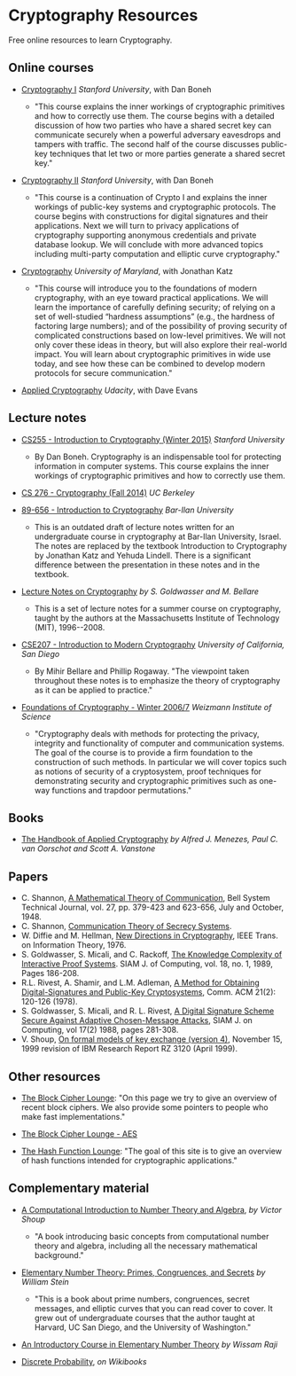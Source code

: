 Cryptography Resources
======================

Free online resources to learn Cryptography.

Online courses
-------

- [Cryptography I](https://www.coursera.org/course/crypto) *Stanford University*, with Dan Boneh
	- "This course explains the inner workings of cryptographic primitives and how to correctly use them. The course begins with a detailed discussion of how two parties who have a shared secret key can communicate securely when a powerful adversary eavesdrops and tampers with traffic. The second half of the course discusses public-key techniques that let two or more parties generate a shared secret key."

- [Cryptography II](https://www.coursera.org/course/crypto2) *Stanford University*, with Dan Boneh
	- "This course is a continuation of Crypto I and explains the inner workings of public-key systems and cryptographic protocols. The course begins with constructions for digital signatures and their applications. Next we will turn to privacy applications of cryptography supporting anonymous credentials and private database lookup. We will conclude with more advanced topics including multi-party computation and elliptic curve cryptography."

- [Cryptography](https://www.coursera.org/course/cryptography) *University of Maryland*, with Jonathan Katz
	- "This course will introduce you to the foundations of modern cryptography, with an eye toward practical applications. We will learn the importance of carefully defining security; of relying on a set of well-studied “hardness assumptions” (e.g., the hardness of factoring large numbers); and of the possibility of proving security of complicated constructions based on low-level primitives. We will not only cover these ideas in theory, but will also explore their real-world impact. You will learn about cryptographic primitives in wide use today, and see how these can be combined to develop modern protocols for secure communication."

- [Applied Cryptography](https://www.udacity.com/course/cs387) *Udacity*, with Dave Evans

Lecture notes
-------------

- [CS255 - Introduction to Cryptography (Winter 2015)](http://crypto.stanford.edu/~dabo/cs255) *Stanford University*
	- By Dan Boneh. Cryptography is an indispensable tool for protecting information in computer systems. This course explains the inner workings of cryptographic primitives and how to correctly use them.

- [CS 276 - Cryptography (Fall 2014)](http://www.cs.berkeley.edu/~sanjamg/classes/cs276-fall14/) *UC Berkeley*

- [89-656 - Introduction to Cryptography](http://u.cs.biu.ac.il/~lindell/89-656/Intro-to-crypto-89-656.pdf) *Bar-Ilan University*
	- This is an outdated draft of lecture notes written for an undergraduate course in cryptography at Bar-Ilan University, Israel. The notes are replaced by the textbook Introduction to Cryptography by Jonathan Katz and Yehuda Lindell. There is a significant difference between the presentation in these notes and in the textbook.

- [Lecture Notes on Cryptography](http://cseweb.ucsd.edu/~mihir/papers/gb.html) *by S. Goldwasser and M. Bellare*
	- This is a set of lecture notes for a summer course on cryptography, taught by the authors at the Massachusetts Institute of Technology (MIT), 1996--2008. 

- [CSE207 - Introduction to Modern Cryptography](http://cseweb.ucsd.edu/~mihir/cse207/classnotes.html) *University of California, San Diego*
	- By Mihir Bellare and Phillip Rogaway. "The viewpoint taken throughout these notes is to emphasize the theory of cryptography as it can be applied to practice."

- [Foundations of Cryptography - Winter 2006/7](http://www.wisdom.weizmann.ac.il/~naor/COURSE/foundations_of_crypto.html) *Weizmann Institute of Science*
	- "Cryptography deals with methods for protecting the privacy, integrity and functionality of computer and communication systems. The goal of the course is to provide a firm foundation to the construction of such methods. In particular we will cover topics such as notions of security of a cryptosystem, proof techniques for demonstrating security and cryptographic primitives such as one-way functions and trapdoor permutations."

Books
-----

- [The Handbook of Applied Cryptography](http://cacr.uwaterloo.ca/hac/) *by Alfred J. Menezes, Paul C. van Oorschot and Scott A. Vanstone*

Papers
------

- C. Shannon, [A Mathematical Theory of Communication](http://cm.bell-labs.com/cm/ms/what/shannonday/paper.html), Bell System Technical Journal, vol. 27, pp. 379-423 and 623-656, July and October, 1948.
- C. Shannon, [Communication Theory of Secrecy Systems](http://www.cs.ucla.edu/%7Ejkong/research/security/shannon1949.pdf).
- W. Diffie and M. Hellman, [New Directions in Cryptography](http://www.cs.berkeley.edu/~christos/classics/diffiehellman.pdf), IEEE Trans. on Information Theory, 1976.
- S. Goldwasser, S. Micali, and C. Rackoff, [The Knowledge Complexity of Interactive Proof Systems](http://groups.csail.mit.edu/cis/pubs/shafi/1989-siamjc.pdf). SIAM J. of Computing, vol. 18, no. 1, 1989, Pages 186-208. 
- R.L. Rivest, A. Shamir, and L.M. Adleman, [A Method for Obtaining Digital-Signatures and Public-Key Cryptosystems](http://theory.lcs.mit.edu/~rivest/rsapaper.ps), Comm. ACM 21(2): 120-126 (1978). 
- S. Goldwasser, S. Micali, and R. L. Rivest, [A Digital Signature Scheme Secure Against Adaptive Chosen-Message Attacks](http://www.wisdom.weizmann.ac.il/~naor/COURSE/gomiri.ps), SIAM J. on Computing, vol 17(2) 1988, pages 281-308. 
- V. Shoup, [On	formal	models	of	key	exchange (version 4)](http://shoup.net/papers/skey.pdf), November 15, 1999 revision of IBM Research Report RZ 3120 (April 1999).

Other resources
---------------

- [The Block Cipher Lounge](http://www2.mat.dtu.dk/people/Lars.R.Knudsen/bc.html): "On this page we try to give an overview of recent block ciphers. We also provide some pointers to people who make fast implementations."

- [The Block Cipher Lounge - AES](http://www2.mat.dtu.dk/people/Lars.R.Knudsen/aes.html)

- [The Hash Function Lounge](http://www.larc.usp.br/~pbarreto/hflounge.html): "The goal of this site is to give an overview of hash functions intended for cryptographic applications."

Complementary material
----------------------

- [A Computational Introduction to Number Theory and Algebra](http://shoup.net/ntb/), *by Victor Shoup*
	- "A book introducing basic concepts from computational number theory and algebra, including all the necessary mathematical background."

- [Elementary Number Theory: Primes, Congruences, and Secrets](http://wstein.org/ent/ent.pdf) *by William Stein* 
	- "This is a book about prime numbers, congruences, secret messages, and elliptic curves that you can read cover to cover. It grew out of undergraduate courses that the author taught at Harvard, UC San Diego, and the University of Washington."

- [An Introductory Course in Elementary Number Theory](http://www.saylor.org/site/wp-content/uploads/2013/05/An-Introductory-in-Elementary-Number-Theory.pdf) *by Wissam Raji*

- [Discrete Probability](http://en.wikibooks.org/wiki/High_School_Mathematics_Extensions/Discrete_Probability), *on Wikibooks*
